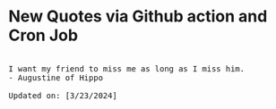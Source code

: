 # New Quotes via Github action and Cron Job

<pre>
<!-- #quote -->
I want my friend to miss me as long as I miss him.
- Augustine of Hippo

Updated on: [3/23/2024]
<!-- #quoteEnd -->
</pre>
